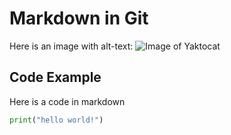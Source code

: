 # Markdown in Git

Here is an image with alt-text:
![Image of Yaktocat](https://octodex.github.com/images/yaktocat.png)

## Code Example
Here is a code in markdown

```python
print("hello world!")
```
